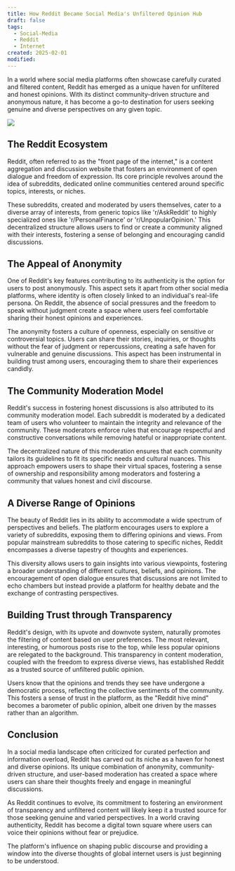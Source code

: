 ```yaml
---
title: How Reddit Became Social Media's Unfiltered Opinion Hub
draft: false
tags:
  - Social-Media
  - Reddit
  - Internet
created: 2025-02-01
modified:
---
```

In a world where social media platforms often showcase carefully curated and filtered content, Reddit has emerged as a unique haven for unfiltered and honest opinions. With its distinct community-driven structure and anonymous nature, it has become a go-to destination for users seeking genuine and diverse perspectives on any given topic.

![](https://platform.polygon.com/wp-content/uploads/sites/2/chorus/uploads/chorus_asset/file/23376950/Screen_Shot_2022_04_08_at_11.47.08_AM.png?quality=90&strip=all&crop=4.5058139534884,0,90.988372093023,100)

## The Reddit Ecosystem

Reddit, often referred to as the "front page of the internet," is a content aggregation and discussion website that fosters an environment of open dialogue and freedom of expression. Its core principle revolves around the idea of subreddits, dedicated online communities centered around specific topics, interests, or niches.

These subreddits, created and moderated by users themselves, cater to a diverse array of interests, from generic topics like 'r/AskReddit' to highly specialized ones like 'r/PersonalFinance' or 'r/UnpopularOpinion.' This decentralized structure allows users to find or create a community aligned with their interests, fostering a sense of belonging and encouraging candid discussions.

## The Appeal of Anonymity

One of Reddit's key features contributing to its authenticity is the option for users to post anonymously. This aspect sets it apart from other social media platforms, where identity is often closely linked to an individual's real-life persona. On Reddit, the absence of social pressures and the freedom to speak without judgment create a space where users feel comfortable sharing their honest opinions and experiences.

The anonymity fosters a culture of openness, especially on sensitive or controversial topics. Users can share their stories, inquiries, or thoughts without the fear of judgment or repercussions, creating a safe haven for vulnerable and genuine discussions. This aspect has been instrumental in building trust among users, encouraging them to share their experiences candidly.

## The Community Moderation Model

Reddit's success in fostering honest discussions is also attributed to its community moderation model. Each subreddit is moderated by a dedicated team of users who volunteer to maintain the integrity and relevance of the community. These moderators enforce rules that encourage respectful and constructive conversations while removing hateful or inappropriate content.

The decentralized nature of this moderation ensures that each community tailors its guidelines to fit its specific needs and cultural nuances. This approach empowers users to shape their virtual spaces, fostering a sense of ownership and responsibility among moderators and fostering a community that values honest and civil discourse.

## A Diverse Range of Opinions

The beauty of Reddit lies in its ability to accommodate a wide spectrum of perspectives and beliefs. The platform encourages users to explore a variety of subreddits, exposing them to differing opinions and views. From popular mainstream subreddits to those catering to specific niches, Reddit encompasses a diverse tapestry of thoughts and experiences.

This diversity allows users to gain insights into various viewpoints, fostering a broader understanding of different cultures, beliefs, and opinions. The encouragement of open dialogue ensures that discussions are not limited to echo chambers but instead provide a platform for healthy debate and the exchange of contrasting perspectives.

## Building Trust through Transparency

Reddit's design, with its upvote and downvote system, naturally promotes the filtering of content based on user preferences. The most relevant, interesting, or humorous posts rise to the top, while less popular opinions are relegated to the background. This transparency in content moderation, coupled with the freedom to express diverse views, has established Reddit as a trusted source of unfiltered public opinion.

Users know that the opinions and trends they see have undergone a democratic process, reflecting the collective sentiments of the community. This fosters a sense of trust in the platform, as the "Reddit hive mind" becomes a barometer of public opinion, albeit one driven by the masses rather than an algorithm.

## Conclusion

In a social media landscape often criticized for curated perfection and information overload, Reddit has carved out its niche as a haven for honest and diverse opinions. Its unique combination of anonymity, community-driven structure, and user-based moderation has created a space where users can share their thoughts freely and engage in meaningful discussions.

As Reddit continues to evolve, its commitment to fostering an environment of transparency and unfiltered content will likely keep it a trusted source for those seeking genuine and varied perspectives. In a world craving authenticity, Reddit has become a digital town square where users can voice their opinions without fear or prejudice.

The platform's influence on shaping public discourse and providing a window into the diverse thoughts of global internet users is just beginning to be understood.